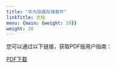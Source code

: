 ```yaml
---
title: "华为容器存储套件"
linkTitle: 文档
menu: {main: {weight: 20}}
weight: 20
---
```


您可以通过以下链接，获取PDF版用户指南：

<a class="btn btn-lg btn-secondary me-3 mb-4" href="https://github.com/Huawei/eSDK_K8S_Plugin/blob/v4.5/docs/eSDK%20Huawei%20Storage%20Kubernetes%20CSI%20Plugins%20V4.5.0%20%E7%94%A8%E6%88%B7%E6%8C%87%E5%8D%97%2002.pdf">
  PDF下载 <i class="fa-solid fa-file-pdf"></i>
</a>
